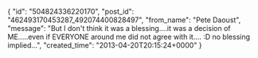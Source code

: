  {
   "id": "504824336220170",
   "post_id": "462493170453287_492074400828497",
   "from_name": "Pete Daoust",
   "message": "But I don't think it was a blessing....it was a decision of ME.....even if EVERYONE around me did not agree with it.... :D no blessing implied...",
   "created_time": "2013-04-20T20:15:24+0000"
 }
